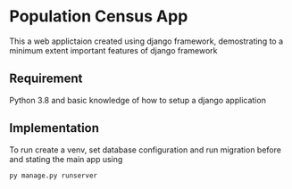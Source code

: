 # Population Census App

This a web applictaion created using django framework, demostrating to a minimum extent important features of django framework

## Requirement

Python 3.8 and basic knowledge of how to setup a django application


## Implementation

To run create a venv, set database configuration and run migration before and stating the main app using

```
py manage.py runserver

```

